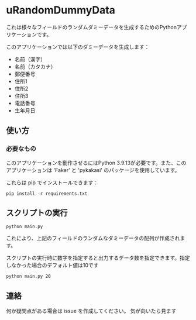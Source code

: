 # uRandomDummyData

これは様々なフィールドのランダムダミーデータを生成するためのPythonアプリケーションです。

このアプリケーションでは以下のダミーデータを生成します：

- 名前（漢字）
- 名前（カタカナ）
- 郵便番号
- 住所1
- 住所2
- 住所3
- 電話番号
- 生年月日

## 使い方

### 必要なもの

このアプリケーションを動作させるにはPython 3.9.13が必要です。また、このアプリケーションは 'Faker' と 'pykakasi' のパッケージを使用しています。

これらは pip でインストールできます：

```shell
pip install -r requirements.txt
```

## スクリプトの実行

```shell
python main.py
```

これにより、上記のフィールドのランダムなダミーデータの配列が作成されます。

スクリプトの実行時に数字を指定すると出力するデータ数を指定できます。指定しなかった場合のデフォルト値は10です

```shell
python main.py 20
```

## 連絡

何か疑問点がある場合は issue を作成してください。
気が向いたら見ます